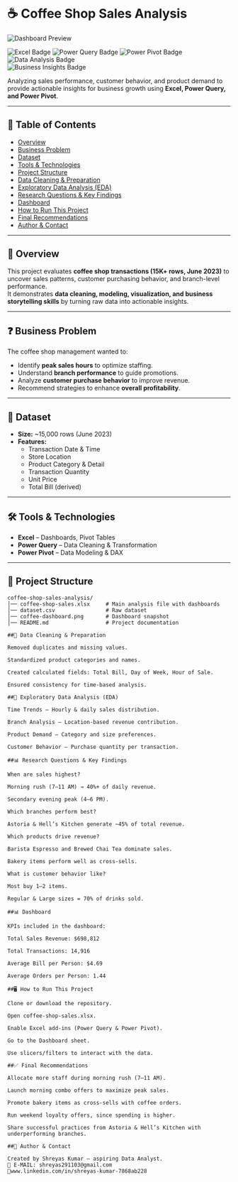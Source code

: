# ☕ Coffee Shop Sales Analysis  

![Dashboard Preview](coffee-dashboard.png)  

![Excel Badge](https://img.shields.io/badge/Tool-Excel-green?logo=microsoft-excel&logoColor=white) 
![Power Query Badge](https://img.shields.io/badge/Tool-Power%20Query-blue?logo=microsoft&logoColor=white) 
![Power Pivot Badge](https://img.shields.io/badge/Tool-Power%20Pivot-orange?logo=microsoft&logoColor=white) 
![Data Analysis Badge](https://img.shields.io/badge/Focus-Data%20Analysis-yellow)  
![Business Insights Badge](https://img.shields.io/badge/Focus-Business%20Insights-red)  

Analyzing sales performance, customer behavior, and product demand to provide actionable insights for business growth using **Excel, Power Query, and Power Pivot**.  

---

## 📑 Table of Contents  
- [Overview](#overview)  
- [Business Problem](#business-problem)  
- [Dataset](#dataset)  
- [Tools & Technologies](#tools--technologies)  
- [Project Structure](#project-structure)  
- [Data Cleaning & Preparation](#data-cleaning--preparation)  
- [Exploratory Data Analysis (EDA)](#exploratory-data-analysis-eda)  
- [Research Questions & Key Findings](#research-questions--key-findings)  
- [Dashboard](#dashboard)  
- [How to Run This Project](#how-to-run-this-project)  
- [Final Recommendations](#final-recommendations)  
- [Author & Contact](#author--contact)  

---

## 📌 Overview  
This project evaluates **coffee shop transactions (15K+ rows, June 2023)** to uncover sales patterns, customer purchasing behavior, and branch-level performance.  
It demonstrates **data cleaning, modeling, visualization, and business storytelling skills** by turning raw data into actionable insights.  

---

## ❓ Business Problem  
The coffee shop management wanted to:  
- Identify **peak sales hours** to optimize staffing.  
- Understand **branch performance** to guide promotions.  
- Analyze **customer purchase behavior** to improve revenue.  
- Recommend strategies to enhance **overall profitability**.  

---

## 📂 Dataset  
- **Size:** ~15,000 rows (June 2023)  
- **Features:**  
  - Transaction Date & Time  
  - Store Location  
  - Product Category & Detail  
  - Transaction Quantity  
  - Unit Price  
  - Total Bill (derived)  

---

## 🛠 Tools & Technologies  
- **Excel** – Dashboards, Pivot Tables  
- **Power Query** – Data Cleaning & Transformation  
- **Power Pivot** – Data Modeling & DAX  

---

## 📁 Project Structure  
```plaintext
coffee-shop-sales-analysis/
│── coffee-shop-sales.xlsx     # Main analysis file with dashboards
│── dataset.csv                # Raw dataset
│── coffee-dashboard.png       # Dashboard snapshot
│── README.md                  # Project documentation

##🧹 Data Cleaning & Preparation

Removed duplicates and missing values.

Standardized product categories and names.

Created calculated fields: Total Bill, Day of Week, Hour of Sale.

Ensured consistency for time-based analysis.

##🔎 Exploratory Data Analysis (EDA)

Time Trends – Hourly & daily sales distribution.

Branch Analysis – Location-based revenue contribution.

Product Demand – Category and size preferences.

Customer Behavior – Purchase quantity per transaction.

##📊 Research Questions & Key Findings

When are sales highest?

Morning rush (7–11 AM) → 40%+ of daily revenue.

Secondary evening peak (4–6 PM).

Which branches perform best?

Astoria & Hell’s Kitchen generate ~45% of total revenue.

Which products drive revenue?

Barista Espresso and Brewed Chai Tea dominate sales.

Bakery items perform well as cross-sells.

What is customer behavior like?

Most buy 1–2 items.

Regular & Large sizes = 70% of drinks sold.

##📊 Dashboard

KPIs included in the dashboard:

Total Sales Revenue: $698,812

Total Transactions: 14,916

Average Bill per Person: $4.69

Average Orders per Person: 1.44

##🖥 How to Run This Project

Clone or download the repository.

Open coffee-shop-sales.xlsx.

Enable Excel add-ins (Power Query & Power Pivot).

Go to the Dashboard sheet.

Use slicers/filters to interact with the data.

##✅ Final Recommendations

Allocate more staff during morning rush (7–11 AM).

Launch morning combo offers to maximize peak sales.

Promote bakery items as cross-sells with coffee orders.

Run weekend loyalty offers, since spending is higher.

Share successful practices from Astoria & Hell’s Kitchen with underperforming branches.

##👤 Author & Contact

Created by Shreyas Kumar – aspiring Data Analyst.
📧 E-MAIL: shreyas291103@gmail.com
🔗www.linkedin.com/in/shreyas-kumar-7868ab228

